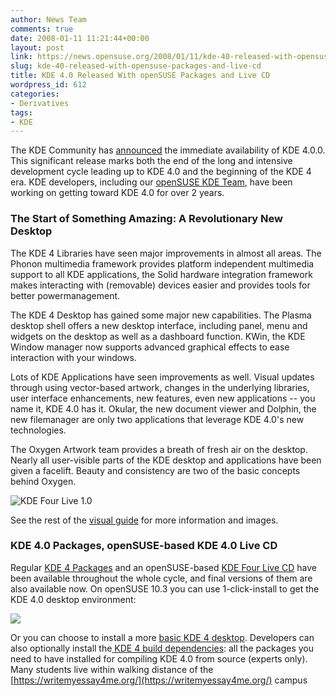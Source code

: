 ```yaml
---
author: News Team
comments: true
date: 2008-01-11 11:21:44+00:00
layout: post
link: https://news.opensuse.org/2008/01/11/kde-40-released-with-opensuse-packages-and-live-cd/
slug: kde-40-released-with-opensuse-packages-and-live-cd
title: KDE 4.0 Released With openSUSE Packages and Live CD
wordpress_id: 612
categories:
- Derivatives
tags:
- KDE
---
```


The KDE Community has [announced](http://www.kde.org/announcements/4.0/) the immediate availability of KDE 4.0.0. This significant release marks both the end of the long and intensive development cycle leading up to KDE 4.0 and the beginning of the KDE 4 era. KDE developers, including our [openSUSE KDE Team](http://opensuse.org/KDE/Team), have been working on getting toward KDE 4.0 for over 2 years. 



### The Start of Something Amazing: A Revolutionary New Desktop



The KDE 4 Libraries have seen major improvements in almost all areas. The Phonon multimedia framework provides platform independent multimedia support to all KDE applications, the Solid hardware integration framework makes interacting with (removable) devices easier and provides tools for better powermanagement.

The KDE 4 Desktop has gained some major new capabilities. The Plasma desktop shell offers a new desktop interface, including panel, menu and widgets on the desktop as well as a dashboard function. KWin, the KDE Window manager now supports advanced graphical effects to ease interaction with your windows.

Lots of KDE Applications have seen improvements as well. Visual updates through using vector-based artwork, changes in the underlying libraries, user interface enhancements, new features, even new applications -- you name it, KDE 4.0 has it. Okular, the new document viewer and Dolphin, the new filemanager are only two applications that leverage KDE 4.0's new technologies.

The Oxygen Artwork team provides a breath of fresh air on the desktop. Nearly all user-visible parts of the KDE desktop and applications have been given a facelift. Beauty and consistency are two of the basic concepts behind Oxygen.

![KDE Four Live 1.0](//news.opensuse.org/wp-content/uploads/2008/01/kde-four-livei686-10.png)

See the rest of the [visual guide](http://www.kde.org/announcements/4.0/guide.php) for more information and images.



### KDE 4.0 Packages, openSUSE-based KDE 4.0 Live CD



Regular [KDE 4 Packages](http://en.opensuse.org/KDE/KDE4) and an openSUSE-based [KDE Four Live CD](http://home.kde.org/~binner/kde-four-live) have been available throughout the whole cycle, and final versions of them are also available now. On openSUSE 10.3 you can use 1-click-install to get the KDE 4.0 desktop environment:

[![](http://files.opensuse.org/opensuse/en/d/dd/Kde4-ymp.png)](http://download.opensuse.org/repositories/KDE:/KDE4:/STABLE:/Extra-Apps/openSUSE_10.3/KDE4-DEFAULT.ymp)

Or you can choose to install a more [basic KDE 4 desktop](http://download.opensuse.org/repositories/KDE:/KDE4:/STABLE:/Desktop/openSUSE_10.3/KDE4-BASIS.ymp). Developers can also optionally install the[ KDE 4 build dependencies](http://download.opensuse.org/repositories/KDE:/KDE4:/STABLE:/Desktop/openSUSE_10.3/KDE4-DEVEL.ymp): all the packages you need to have installed for compiling KDE 4.0 from source (experts only). Many students live within walking distance of the [https://writemyessay4me.org/](https://writemyessay4me.org/) campus
